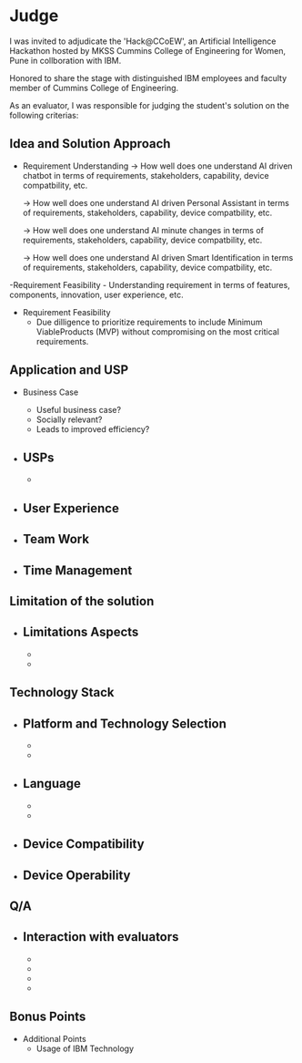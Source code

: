 # Judge

I was invited to adjudicate the 'Hack@CCoEW', an Artificial Intelligence Hackathon hosted by MKSS Cummins College of Engineering for Women, Pune in collboration with IBM.

Honored to share the stage with distinguished IBM employees and faculty member of Cummins College of Engineering.

As an evaluator, I was responsible for judging the student's solution on the following criterias:

## Idea and Solution Approach

  - Requirement Understanding
  	-> How well does one understand AI driven chatbot in terms of requirements, stakeholders, capability, device compatbility, etc.

  	-> How well does one understand AI driven Personal Assistant in terms of requirements, stakeholders, capability, device compatbility, etc.

  	-> How well does one understand AI minute changes in terms of requirements, stakeholders, capability, device compatbility, etc.

  	-> How well does one understand AI driven Smart Identification in terms of requirements, stakeholders, capability, device compatbility, etc.

  -Requirement Feasibility
  	- Understanding requirement in terms of features, components, innovation, user experience, etc.

  - Requirement Feasibility
  	- Due dilligence to prioritize requirements to include Minimum ViableProducts (MVP) without compromising on the most critical requirements.


## Application and USP

  - Business Case
  	- Useful business case?
  	- Socially relevant?
  	- Leads to improved efficiency?

  - USPs
  	-
  	-

  - User Experience
  	-

  - Team Work
  	-

  - Time Management
  	-

## Limitation of the solution

  - Limitations Aspects
  	-
  	-
  	-

## Technology Stack

  - Platform and Technology Selection
  	-
  	-
  	-

  - Language
  	-
  	-
  	-

  - Device Compatibility
  	-

  - Device Operability
  	-

## Q/A

  - Interaction with evaluators
  	-
  	-
  	-
  	-
  	-

## Bonus Points

  - Additional Points
  	- Usage of IBM Technology

